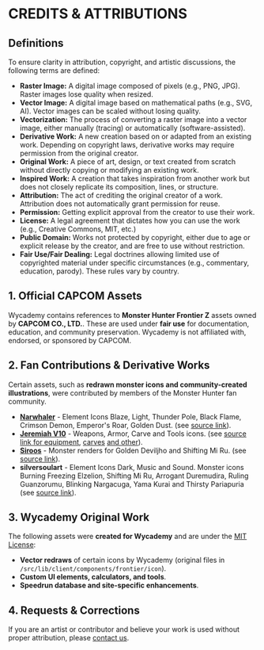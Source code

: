 # CREDITS & ATTRIBUTIONS

## Definitions

To ensure clarity in attribution, copyright, and artistic discussions, the following terms are defined:

- **Raster Image:** A digital image composed of pixels (e.g., PNG, JPG). Raster images lose quality when resized.
- **Vector Image:** A digital image based on mathematical paths (e.g., SVG, AI). Vector images can be scaled without losing quality.
- **Vectorization:** The process of converting a raster image into a vector image, either manually (tracing) or automatically (software-assisted).
- **Derivative Work:** A new creation based on or adapted from an existing work. Depending on copyright laws, derivative works may require permission from the original creator.
- **Original Work:** A piece of art, design, or text created from scratch without directly copying or modifying an existing work.
- **Inspired Work:** A creation that takes inspiration from another work but does not closely replicate its composition, lines, or structure.
- **Attribution:** The act of crediting the original creator of a work. Attribution does not automatically grant permission for reuse.
- **Permission:** Getting explicit approval from the creator to use their work.
- **License:** A legal agreement that dictates how you can use the work (e.g., Creative Commons, MIT, etc.)
- **Public Domain:** Works not protected by copyright, either due to age or explicit release by the creator, and are free to use without restriction.
- **Fair Use/Fair Dealing:** Legal doctrines allowing limited use of copyrighted material under specific circumstances (e.g., commentary, education, parody). These rules vary by country.

## **1. Official CAPCOM Assets**

Wycademy contains references to **Monster Hunter Frontier Z** assets owned by **CAPCOM CO., LTD.**. These are used under **fair use** for documentation, education, and community preservation. Wycademy is not affiliated with, endorsed, or sponsored by CAPCOM.

## **2. Fan Contributions & Derivative Works**

Certain assets, such as **redrawn monster icons and community-created illustrations**, were contributed by members of the Monster Hunter fan community.

- [**Narwhaler**](https://fanonmonsterhunter.fandom.com/wiki/User:Narwhaler) - Element Icons Blaze, Light, Thunder Pole, Black Flame, Crimson Demon, Emperor's Roar, Golden Dust. (see [source link](https://fanonmonsterhunter.fandom.com/wiki/Element)).
- [**Jeremiah V10**](https://fanonmonsterhunter.fandom.com/wiki/User:Jeremiah_V10) - Weapons, Armor, Carve and Tools icons. (see [source link for equipment](https://fanonmonsterhunter.fandom.com/wiki/Equipment_Icons), [carves](https://fanonmonsterhunter.fandom.com/wiki/Carve_%26_Material_Icons) [and other](https://fanonmonsterhunter.fandom.com/wiki/Other_Icons)).
- [**Siroos**](https://monsterhunter.fandom.com/wiki/User:Siroos) - Monster renders for Golden Deviljho and Shifting Mi Ru. (see [source link](https://monsterhunter.fandom.com/wiki/Special:Contributions/Siroos)).
- **silversoulart** - Element Icons Dark, Music and Sound. Monster icons Burning Freezing Elzelion, Shifting Mi Ru, Arrogant Duremudira, Ruling Guanzorumu, Blinking Nargacuga, Yama Kurai and Thirsty Pariapuria (see [source link](https://github.com/theMaelstro/MHFZZDatabase)).

## **3. Wycademy Original Work**

The following assets were **created for Wycademy** and are under the [MIT License](./LICENSE.md):

- **Vector redraws** of certain icons by Wycademy (original files in `/src/lib/client/components/frontier/icon`).
- **Custom UI elements, calculators, and tools**.
- **Speedrun database and site-specific enhancements**.

## **4. Requests & Corrections**

If you are an artist or contributor and believe your work is used without proper attribution, please [contact us](https://github.com/DorielRivalet/wycademy/issues).
